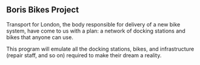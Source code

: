 ## Boris Bikes Project

Transport for London, the body responsible for delivery of a new bike system, have come to us with a plan: a network of docking stations and bikes that anyone can use. 

This program will emulate all the docking stations, bikes, and infrastructure (repair staff, and so on) required to make their dream a reality.